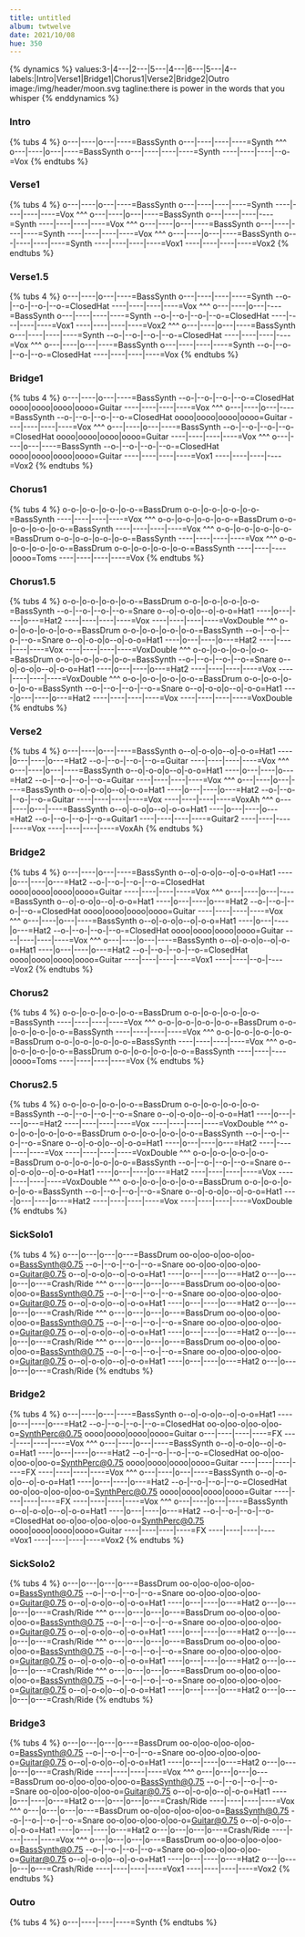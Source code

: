 ```yaml
---
title: untitled
album: twtwelve
date: 2021/10/08
hue: 350
---
```


{% dynamics %}
values:3-|4---\|2---|5---\|4---|6---|5---\|4--
labels:|Intro|Verse1|Bridge1|Chorus1|Verse2|Bridge2|Outro
image:/img/header/moon.svg
tagline:there is power in the words that you whisper
{% enddynamics %}
<!-- more -->

<!-- {% attrs %}
scale: TBD
tempo: 120
signature: 4/4
{% endattrs %} -->


### Intro
{% tubs 4 %}
o---|----|o---|----=BassSynth
o---|----|----|----=Synth
^^^
o---|----|o---|----=BassSynth
o---|----|----|----=Synth
----|----|----|--o-=Vox
{% endtubs %}

### Verse1
{% tubs 4 %}
o---|----|o---|----=BassSynth
o---|----|----|----=Synth
----|----|----|----=Vox
^^^
o---|----|o---|----=BassSynth
o---|----|----|----=Synth
----|----|----|----=Vox
^^^
o---|----|o---|----=BassSynth
o---|----|----|----=Synth
----|----|----|----=Vox
^^^
o---|----|o---|----=BassSynth
o---|----|----|----=Synth
----|----|----|----=Vox1
----|----|----|----=Vox2
{% endtubs %}

### Verse1.5
{% tubs 4 %}
o---|----|o---|----=BassSynth
o---|----|----|----=Synth
--o-|--o-|--o-|--o-=ClosedHat
----|----|----|----=Vox
^^^
o---|----|o---|----=BassSynth
o---|----|----|----=Synth
--o-|--o-|--o-|--o-=ClosedHat
----|----|----|----=Vox1
----|----|----|----=Vox2
^^^
o---|----|o---|----=BassSynth
o---|----|----|----=Synth
--o-|--o-|--o-|--o-=ClosedHat
----|----|----|----=Vox
^^^
o---|----|o---|----=BassSynth
o---|----|----|----=Synth
--o-|--o-|--o-|--o-=ClosedHat
----|----|----|----=Vox
{% endtubs %}

### Bridge1
{% tubs 4 %}
o---|----|o---|----=BassSynth
--o-|--o-|--o-|--o-=ClosedHat
oooo|oooo|oooo|oooo=Guitar
----|----|----|----=Vox
^^^
o---|----|o---|----=BassSynth
--o-|--o-|--o-|--o-=ClosedHat
oooo|oooo|oooo|oooo=Guitar
----|----|----|----=Vox
^^^
o---|----|o---|----=BassSynth
--o-|--o-|--o-|--o-=ClosedHat
oooo|oooo|oooo|oooo=Guitar
----|----|----|----=Vox
^^^
o---|----|o---|----=BassSynth
--o-|--o-|--o-|--o-=ClosedHat
oooo|oooo|oooo|oooo=Guitar
----|----|----|----=Vox1
----|----|----|----=Vox2
{% endtubs %}

### Chorus1
{% tubs 4 %}
o-o-|o-o-|o-o-|o-o-=BassDrum
o-o-|o-o-|o-o-|o-o-=BassSynth
----|----|----|----=Vox
^^^
o-o-|o-o-|o-o-|o-o-=BassDrum
o-o-|o-o-|o-o-|o-o-=BassSynth
----|----|----|----=Vox
^^^
o-o-|o-o-|o-o-|o-o-=BassDrum
o-o-|o-o-|o-o-|o-o-=BassSynth
----|----|----|----=Vox
^^^
o-o-|o-o-|o-o-|o-o-=BassDrum
o-o-|o-o-|o-o-|o-o-=BassSynth
----|----|----|oooo=Toms
----|----|----|----=Vox
{% endtubs %}

### Chorus1.5
{% tubs 4 %}
o-o-|o-o-|o-o-|o-o-=BassDrum
o-o-|o-o-|o-o-|o-o-=BassSynth
--o-|--o-|--o-|--o-=Snare
o--o|-o-o|o--o|-o-o=Hat1
----|o---|----|o---=Hat2
----|----|----|----=Vox
----|----|----|----=VoxDouble
^^^
o-o-|o-o-|o-o-|o-o-=BassDrum
o-o-|o-o-|o-o-|o-o-=BassSynth
--o-|--o-|--o-|--o-=Snare
o--o|-o-o|o--o|-o-o=Hat1
----|o---|----|o---=Hat2
----|----|----|----=Vox
----|----|----|----=VoxDouble
^^^
o-o-|o-o-|o-o-|o-o-=BassDrum
o-o-|o-o-|o-o-|o-o-=BassSynth
--o-|--o-|--o-|--o-=Snare
o--o|-o-o|o--o|-o-o=Hat1
----|o---|----|o---=Hat2
----|----|----|----=Vox
----|----|----|----=VoxDouble
^^^
o-o-|o-o-|o-o-|o-o-=BassDrum
o-o-|o-o-|o-o-|o-o-=BassSynth
--o-|--o-|--o-|--o-=Snare
o--o|-o-o|o--o|-o-o=Hat1
----|o---|----|o---=Hat2
----|----|----|----=Vox
----|----|----|----=VoxDouble
{% endtubs %}

### Verse2
{% tubs 4 %}
o---|----|o---|----=BassSynth
o--o|-o-o|o--o|-o-o=Hat1
----|o---|----|o---=Hat2
--o-|--o-|--o-|--o-=Guitar
----|----|----|----=Vox
^^^
o---|----|o---|----=BassSynth
o--o|-o-o|o--o|-o-o=Hat1
----|o---|----|o---=Hat2
--o-|--o-|--o-|--o-=Guitar
----|----|----|----=Vox
^^^
o---|----|o---|----=BassSynth
o--o|-o-o|o--o|-o-o=Hat1
----|o---|----|o---=Hat2
--o-|--o-|--o-|--o-=Guitar
----|----|----|----=Vox
----|----|----|----=VoxAh
^^^
o---|----|o---|----=BassSynth
o--o|-o-o|o--o|-o-o=Hat1
----|o---|----|o---=Hat2
--o-|--o-|--o-|--o-=Guitar1
----|----|----|----=Guitar2
----|----|----|----=Vox
----|----|----|----=VoxAh
{% endtubs %}

### Bridge2
{% tubs 4 %}
o---|----|o---|----=BassSynth
o--o|-o-o|o--o|-o-o=Hat1
----|o---|----|o---=Hat2
--o-|--o-|--o-|--o-=ClosedHat
oooo|oooo|oooo|oooo=Guitar
----|----|----|----=Vox
^^^
o---|----|o---|----=BassSynth
o--o|-o-o|o--o|-o-o=Hat1
----|o---|----|o---=Hat2
--o-|--o-|--o-|--o-=ClosedHat
oooo|oooo|oooo|oooo=Guitar
----|----|----|----=Vox
^^^
o---|----|o---|----=BassSynth
o--o|-o-o|o--o|-o-o=Hat1
----|o---|----|o---=Hat2
--o-|--o-|--o-|--o-=ClosedHat
oooo|oooo|oooo|oooo=Guitar
----|----|----|----=Vox
^^^
o---|----|o---|----=BassSynth
o--o|-o-o|o--o|-o-o=Hat1
----|o---|----|o---=Hat2
--o-|--o-|--o-|--o-=ClosedHat
oooo|oooo|oooo|oooo=Guitar
----|----|----|----=Vox1
----|----|--o-|----=Vox2
{% endtubs %}

### Chorus2
{% tubs 4 %}
o-o-|o-o-|o-o-|o-o-=BassDrum
o-o-|o-o-|o-o-|o-o-=BassSynth
----|----|----|----=Vox
^^^
o-o-|o-o-|o-o-|o-o-=BassDrum
o-o-|o-o-|o-o-|o-o-=BassSynth
----|----|----|----=Vox
^^^
o-o-|o-o-|o-o-|o-o-=BassDrum
o-o-|o-o-|o-o-|o-o-=BassSynth
----|----|----|----=Vox
^^^
o-o-|o-o-|o-o-|o-o-=BassDrum
o-o-|o-o-|o-o-|o-o-=BassSynth
----|----|----|oooo=Toms
----|----|----|----=Vox
{% endtubs %}

### Chorus2.5
{% tubs 4 %}
o-o-|o-o-|o-o-|o-o-=BassDrum
o-o-|o-o-|o-o-|o-o-=BassSynth
--o-|--o-|--o-|--o-=Snare
o--o|-o-o|o--o|-o-o=Hat1
----|o---|----|o---=Hat2
----|----|----|----=Vox
----|----|----|----=VoxDouble
^^^
o-o-|o-o-|o-o-|o-o-=BassDrum
o-o-|o-o-|o-o-|o-o-=BassSynth
--o-|--o-|--o-|--o-=Snare
o--o|-o-o|o--o|-o-o=Hat1
----|o---|----|o---=Hat2
----|----|----|----=Vox
----|----|----|----=VoxDouble
^^^
o-o-|o-o-|o-o-|o-o-=BassDrum
o-o-|o-o-|o-o-|o-o-=BassSynth
--o-|--o-|--o-|--o-=Snare
o--o|-o-o|o--o|-o-o=Hat1
----|o---|----|o---=Hat2
----|----|----|----=Vox
----|----|----|----=VoxDouble
^^^
o-o-|o-o-|o-o-|o-o-=BassDrum
o-o-|o-o-|o-o-|o-o-=BassSynth
--o-|--o-|--o-|--o-=Snare
o--o|-o-o|o--o|-o-o=Hat1
----|o---|----|o---=Hat2
----|----|----|----=Vox
----|----|----|----=VoxDouble
{% endtubs %}

### SickSolo1
{% tubs 4 %}
o---|o---|o---|o---=BassDrum
oo-o|oo-o|oo-o|oo-o=BassSynth@0.75
--o-|--o-|--o-|--o-=Snare
oo-o|oo-o|oo-o|oo-o=Guitar@0.75
o--o|-o-o|o--o|-o-o=Hat1
----|o---|----|o---=Hat2
o---|o---|o---|o---=Crash/Ride
^^^
o---|o---|o---|o---=BassDrum
oo-o|oo-o|oo-o|oo-o=BassSynth@0.75
--o-|--o-|--o-|--o-=Snare
oo-o|oo-o|oo-o|oo-o=Guitar@0.75
o--o|-o-o|o--o|-o-o=Hat1
----|o---|----|o---=Hat2
o---|o---|o---|o---=Crash/Ride
^^^
o---|o---|o---|o---=BassDrum
oo-o|oo-o|oo-o|oo-o=BassSynth@0.75
--o-|--o-|--o-|--o-=Snare
oo-o|oo-o|oo-o|oo-o=Guitar@0.75
o--o|-o-o|o--o|-o-o=Hat1
----|o---|----|o---=Hat2
o---|o---|o---|o---=Crash/Ride
^^^
o---|o---|o---|o---=BassDrum
oo-o|oo-o|oo-o|oo-o=BassSynth@0.75
--o-|--o-|--o-|--o-=Snare
oo-o|oo-o|oo-o|oo-o=Guitar@0.75
o--o|-o-o|o--o|-o-o=Hat1
----|o---|----|o---=Hat2
o---|o---|o---|o---=Crash/Ride
{% endtubs %}

### Bridge2
{% tubs 4 %}
o---|----|o---|----=BassSynth
o--o|-o-o|o--o|-o-o=Hat1
----|o---|----|o---=Hat2
--o-|--o-|--o-|--o-=ClosedHat
oo-o|oo-o|oo-o|oo-o=SynthPerc@0.75
oooo|oooo|oooo|oooo=Guitar
o---|----|----|----=FX
----|----|----|----=Vox
^^^
o---|----|o---|----=BassSynth
o--o|-o-o|o--o|-o-o=Hat1
----|o---|----|o---=Hat2
--o-|--o-|--o-|--o-=ClosedHat
oo-o|oo-o|oo-o|oo-o=SynthPerc@0.75
oooo|oooo|oooo|oooo=Guitar
----|----|----|----=FX
----|----|----|----=Vox
^^^
o---|----|o---|----=BassSynth
o--o|-o-o|o--o|-o-o=Hat1
----|o---|----|o---=Hat2
--o-|--o-|--o-|--o-=ClosedHat
oo-o|oo-o|oo-o|oo-o=SynthPerc@0.75
oooo|oooo|oooo|oooo=Guitar
----|----|----|----=FX
----|----|----|----=Vox
^^^
o---|----|o---|----=BassSynth
o--o|-o-o|o--o|-o-o=Hat1
----|o---|----|o---=Hat2
--o-|--o-|--o-|--o-=ClosedHat
oo-o|oo-o|oo-o|oo-o=SynthPerc@0.75
oooo|oooo|oooo|oooo=Guitar
----|----|----|----=FX
----|----|----|----=Vox1
----|----|----|----=Vox2
{% endtubs %}

### SickSolo2
{% tubs 4 %}
o---|o---|o---|o---=BassDrum
oo-o|oo-o|oo-o|oo-o=BassSynth@0.75
--o-|--o-|--o-|--o-=Snare
oo-o|oo-o|oo-o|oo-o=Guitar@0.75
o--o|-o-o|o--o|-o-o=Hat1
----|o---|----|o---=Hat2
o---|o---|o---|o---=Crash/Ride
^^^
o---|o---|o---|o---=BassDrum
oo-o|oo-o|oo-o|oo-o=BassSynth@0.75
--o-|--o-|--o-|--o-=Snare
oo-o|oo-o|oo-o|oo-o=Guitar@0.75
o--o|-o-o|o--o|-o-o=Hat1
----|o---|----|o---=Hat2
o---|o---|o---|o---=Crash/Ride
^^^
o---|o---|o---|o---=BassDrum
oo-o|oo-o|oo-o|oo-o=BassSynth@0.75
--o-|--o-|--o-|--o-=Snare
oo-o|oo-o|oo-o|oo-o=Guitar@0.75
o--o|-o-o|o--o|-o-o=Hat1
----|o---|----|o---=Hat2
o---|o---|o---|o---=Crash/Ride
^^^
o---|o---|o---|o---=BassDrum
oo-o|oo-o|oo-o|oo-o=BassSynth@0.75
--o-|--o-|--o-|--o-=Snare
oo-o|oo-o|oo-o|oo-o=Guitar@0.75
o--o|-o-o|o--o|-o-o=Hat1
----|o---|----|o---=Hat2
o---|o---|o---|o---=Crash/Ride
{% endtubs %}

### Bridge3
{% tubs 4 %}
o---|o---|o---|o---=BassDrum
oo-o|oo-o|oo-o|oo-o=BassSynth@0.75
--o-|--o-|--o-|--o-=Snare
oo-o|oo-o|oo-o|oo-o=Guitar@0.75
o--o|-o-o|o--o|-o-o=Hat1
----|o---|----|o---=Hat2
o---|o---|o---|o---=Crash/Ride
----|----|----|----=Vox
^^^
o---|o---|o---|o---=BassDrum
oo-o|oo-o|oo-o|oo-o=BassSynth@0.75
--o-|--o-|--o-|--o-=Snare
oo-o|oo-o|oo-o|oo-o=Guitar@0.75
o--o|-o-o|o--o|-o-o=Hat1
----|o---|----|o---=Hat2
o---|o---|o---|o---=Crash/Ride
----|----|----|----=Vox
^^^
o---|o---|o---|o---=BassDrum
oo-o|oo-o|oo-o|oo-o=BassSynth@0.75
--o-|--o-|--o-|--o-=Snare
oo-o|oo-o|oo-o|oo-o=Guitar@0.75
o--o|-o-o|o--o|-o-o=Hat1
----|o---|----|o---=Hat2
o---|o---|o---|o---=Crash/Ride
----|----|----|----=Vox
^^^
o---|o---|o---|o---=BassDrum
oo-o|oo-o|oo-o|oo-o=BassSynth@0.75
--o-|--o-|--o-|--o-=Snare
oo-o|oo-o|oo-o|oo-o=Guitar@0.75
o--o|-o-o|o--o|-o-o=Hat1
----|o---|----|o---=Hat2
o---|o---|o---|o---=Crash/Ride
----|----|----|----=Vox1
----|----|----|----=Vox2
{% endtubs %}

### Outro
{% tubs 4 %}
o---|----|----|----=Synth
{% endtubs %}